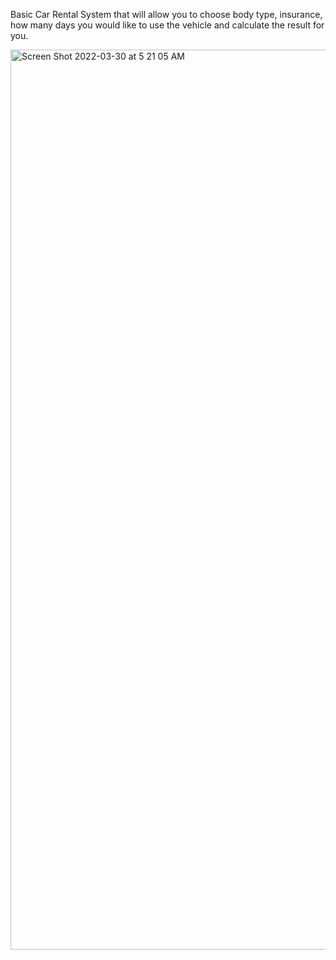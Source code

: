 Basic Car Rental System that will allow you to choose body type, insurance, how many days you would like to use the vehicle and calculate the result for you.

<img width="1440" alt="Screen Shot 2022-03-30 at 5 21 05 AM" src="https://user-images.githubusercontent.com/92276168/160801494-161bfbe6-eb77-4ae1-83bf-a5a83031d418.png">

